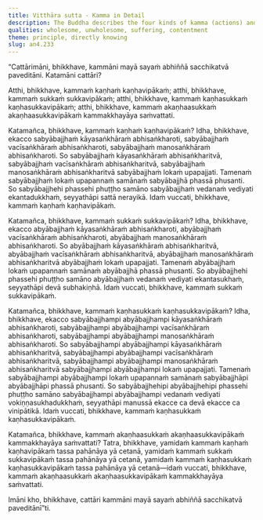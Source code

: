 ```yaml
---
title: Vitthāra sutta - Kamma in Detail
description: The Buddha describes the four kinds of kamma (actions) and their results in detail.
qualities: wholesome, unwholesome, suffering, contentment
theme: principle, directly knowing
slug: an4.233
---
```


“Cattārimāni, bhikkhave, kammāni mayā sayaṁ abhiññā sacchikatvā paveditāni. Katamāni cattāri?

Atthi, bhikkhave, kammaṁ kaṇhaṁ kaṇhavipākaṁ;
atthi, bhikkhave, kammaṁ sukkaṁ sukkavipākaṁ;
atthi, bhikkhave, kammaṁ kaṇhasukkaṁ kaṇhasukkavipākaṁ;
atthi, bhikkhave, kammaṁ akaṇhaasukkaṁ akaṇhaasukkavipākaṁ kammakkhayāya saṁvattati.

Katamañca, bhikkhave, kammaṁ kaṇhaṁ kaṇhavipākaṁ? Idha, bhikkhave, ekacco sabyābajjhaṁ kāyasaṅkhāraṁ abhisaṅkharoti, sabyābajjhaṁ vacīsaṅkhāraṁ abhisaṅkharoti, sabyābajjhaṁ manosaṅkhāraṁ abhisaṅkharoti. So sabyābajjhaṁ kāyasaṅkhāraṁ abhisaṅkharitvā, sabyābajjhaṁ vacīsaṅkhāraṁ abhisaṅkharitvā, sabyābajjhaṁ manosaṅkhāraṁ abhisaṅkharitvā sabyābajjhaṁ lokaṁ upapajjati. Tamenaṁ sabyābajjhaṁ lokaṁ upapannaṁ samānaṁ sabyābajjhā phassā phusanti. So sabyābajjhehi phassehi phuṭṭho samāno sabyābajjhaṁ vedanaṁ vediyati ekantadukkhaṁ, seyyathāpi sattā nerayikā. Idaṁ vuccati, bhikkhave, kammaṁ kaṇhaṁ kaṇhavipākaṁ.

Katamañca, bhikkhave, kammaṁ sukkaṁ sukkavipākaṁ? Idha, bhikkhave, ekacco abyābajjhaṁ kāyasaṅkhāraṁ abhisaṅkharoti, abyābajjhaṁ vacīsaṅkhāraṁ abhisaṅkharoti, abyābajjhaṁ manosaṅkhāraṁ abhisaṅkharoti. So abyābajjhaṁ kāyasaṅkhāraṁ abhisaṅkharitvā, abyābajjhaṁ vacīsaṅkhāraṁ abhisaṅkharitvā, abyābajjhaṁ manosaṅkhāraṁ abhisaṅkharitvā abyābajjhaṁ lokaṁ upapajjati. Tamenaṁ abyābajjhaṁ lokaṁ upapannaṁ samānaṁ abyābajjhā phassā phusanti. So abyābajjhehi phassehi phuṭṭho samāno abyābajjhaṁ vedanaṁ vediyati ekantasukhaṁ, seyyathāpi devā subhakiṇhā. Idaṁ vuccati, bhikkhave, kammaṁ sukkaṁ sukkavipākaṁ.

Katamañca, bhikkhave, kammaṁ kaṇhasukkaṁ kaṇhasukkavipākaṁ? Idha, bhikkhave, ekacco sabyābajjhampi abyābajjhampi kāyasaṅkhāraṁ abhisaṅkharoti, sabyābajjhampi abyābajjhampi vacīsaṅkhāraṁ abhisaṅkharoti, sabyābajjhampi abyābajjhampi manosaṅkhāraṁ abhisaṅkharoti. So sabyābajjhampi abyābajjhampi kāyasaṅkhāraṁ abhisaṅkharitvā, sabyābajjhampi abyābajjhampi vacīsaṅkhāraṁ abhisaṅkharitvā, sabyābajjhampi abyābajjhampi manosaṅkhāraṁ abhisaṅkharitvā sabyābajjhampi abyābajjhampi lokaṁ upapajjati. Tamenaṁ sabyābajjhampi abyābajjhampi lokaṁ upapannaṁ samānaṁ sabyābajjhāpi abyābajjhāpi phassā phusanti. So sabyābajjhehipi abyābajjhehipi phassehi phuṭṭho samāno sabyābajjhampi abyābajjhampi vedanaṁ vediyati vokiṇṇasukhadukkhaṁ, seyyathāpi manussā ekacce ca devā ekacce ca vinipātikā. Idaṁ vuccati, bhikkhave, kammaṁ kaṇhasukkaṁ kaṇhasukkavipākaṁ.

Katamañca, bhikkhave, kammaṁ akaṇhaasukkaṁ akaṇhaasukkavipākaṁ kammakkhayāya saṁvattati? Tatra, bhikkhave, yamidaṁ kammaṁ kaṇhaṁ kaṇhavipākaṁ tassa pahānāya yā cetanā, yamidaṁ kammaṁ sukkaṁ sukkavipākaṁ tassa pahānāya yā cetanā, yamidaṁ kammaṁ kaṇhasukkaṁ kaṇhasukkavipākaṁ tassa pahānāya yā cetanā—idaṁ vuccati, bhikkhave, kammaṁ akaṇhaasukkaṁ akaṇhaasukkavipākaṁ kammakkhayāya saṁvattati.

Imāni kho, bhikkhave, cattāri kammāni mayā sayaṁ abhiññā sacchikatvā paveditānī”ti.

